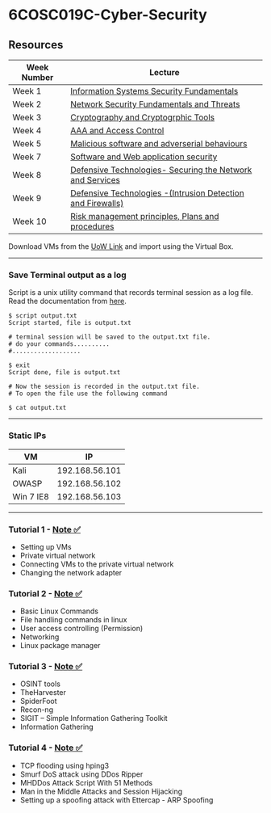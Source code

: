 # 6COSC019C-Cyber-Security

## Resources

| **Week Number**     | **Lecture** |
| ----------- | ----------- |
| Week 1       |   [Information Systems Security Fundamentals](https://github.com/mr-desilva/6COSC019C-Cyber-Security/blob/main/Lectures/Week%201%20-%20Information%20Systems%20Security%20Fundamentals/W1-Lec.pdf)   |
| Week 2   | [Network Security Fundamentals and Threats](https://github.com/mr-desilva/6COSC019C-Cyber-Security/blob/main/Lectures/Week%202%20-%20Network%20Security%20Fundamentals%20and%20Threats/W2-Lec.pdf)      |
| Week 3    | [Cryptography and Cryptogrphic Tools](https://github.com/mr-desilva/6COSC019C-Cyber-Security/blob/main/Lectures/Week%203%20-%20Cryptography%20and%20Cryptogrphic%20Tools/W3-Lec.pdf)      |
| Week 4    | [AAA and Access Control](https://github.com/mr-desilva/6COSC019C-Cyber-Security/blob/main/Lectures/Week%204%20-%20AAA%20and%20Access%20Control/W4-Lec.pdf)      |
| Week 5    | [Malicious software and adverserial behaviours](https://github.com/mr-desilva/6COSC019C-Cyber-Security/blob/main/Lectures/Week%205%20-%20Malicious%20software%20and%20adverserial%20behaviours/W5-Lec.pdf)      |
| Week 7    | [Software and Web application security](https://github.com/mr-desilva/6COSC019C-Cyber-Security/blob/main/Lectures/Week%207%20-%20Software%20and%20Web%20application%20security/W7-Lec.pdf)      |
| Week 8    | [Defensive Technologies- Securing the Network and Services](https://github.com/mr-desilva/6COSC019C-Cyber-Security/blob/main/Lectures/Week%208%20-%20Defensive%20Technologies-%20Securing%20the%20Network%20and%20Services/W8-Lec.pdf)      |
| Week 9    | [Defensive Technologies -(Intrusion Detection and Firewalls)](https://github.com/mr-desilva/6COSC019C-Cyber-Security/blob/main/Lectures/Week%209%20-%20Defensive%20Technologies%20-(Intrusion%20Detection%20and%20Firewalls)/W9-Lec%20(1).pdf)      |
| Week 10    | [Risk management principles, Plans and procedures](https://github.com/mr-desilva/6COSC019C-Cyber-Security/blob/main/Lectures/Week%2010%20-%20Risk%20management%20principles%2C%20Plans%20and%20procedures/W10-Lec.pdf)      |


Download VMs from the [UoW Link](https://download.ecs.westminster.ac.uk/VirtualMachines/) and import using the Virtual Box.





----------

### Save Terminal output as a log
Script is a unix utility command that records terminal session as a log file. Read the documentation from [here](https://man7.org/linux/man-pages/man1/script.1.html).

```
$ script output.txt
Script started, file is output.txt

# terminal session will be saved to the output.txt file.
# do your commands..........
#...................

$ exit
Script done, file is output.txt

# Now the session is recorded in the output.txt file.
# To open the file use the following command

$ cat output.txt
```



----------
### Static IPs
| **VM**     | **IP** |
| ----------- | ----------- |
| Kali       |   192.168.56.101  |
| OWASP | 192.168.56.102      |
| Win 7 IE8    | 192.168.56.103      |

----------



### Tutorial 1 - [Note ✅](https://github.com/mr-desilva/6COSC019C-Cyber-Security/tree/main/Tutorial%201)
- Setting up VMs
- Private virtual network
- Connecting VMs to the private virtual network
- Changing the network adapter


### Tutorial 2 - [Note ✅](https://github.com/mr-desilva/6COSC019C-Cyber-Security/tree/main/Tutorial%202)
- Basic Linux Commands
- File handling commands in linux
- User access controlling (Permission)
- Networking
- Linux package manager
### Tutorial 3 - [Note ✅](https://github.com/mr-desilva/6COSC019C-Cyber-Security/tree/main/Tutorial%203)
- OSINT tools
- TheHarvester
- SpiderFoot
- Recon-ng
- SIGIT – Simple Information Gathering Toolkit
- Information Gathering
### Tutorial 4 - [Note ✅](https://github.com/mr-desilva/6COSC019C-Cyber-Security/tree/main/Tutorial%204)
- TCP flooding using hping3
- Smurf DoS attack using DDos Ripper
- MHDDos Attack Script With 51 Methods
- Man in the Middle Attacks and Session Hijacking
- Setting up a spoofing attack with Ettercap - ARP Spoofing
